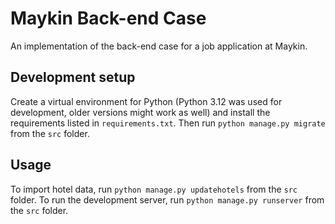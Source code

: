 # Maykin Back-end Case
An implementation of the back-end case for a job application at Maykin.

## Development setup
Create a virtual environment for Python (Python 3.12 was used for development,
older versions might work as well) and install the requirements listed in
`requirements.txt`. Then run `python manage.py migrate` from the `src` folder.

## Usage
To import hotel data, run `python manage.py updatehotels`
from the `src` folder. To run the development server, run
`python manage.py runserver` from the `src` folder.
